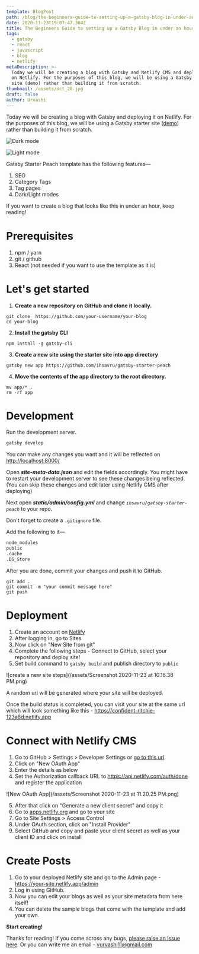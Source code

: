 ```yaml
---
template: BlogPost
path: /blog/the-beginners-guide-to-setting-up-a-gatsby-blog-in-under-an-hour
date: 2020-11-23T19:07:47.304Z
title: The Beginners Guide to setting up a Gatsby Blog in under an hour
tags:
  - gatsby
  - react
  - javascript
  - blog
  - netlify
metaDescription: >-
  Today we will be creating a blog with Gatsby and Netlify CMS and deploying it
  on Netlify. For the purposes of this blog, we will be using a Gatsby starter
  site (demo) rather than building it from scratch.
thumbnail: /assets/oct_28.jpg
draft: false
author: Urvashi
---
```

Today we will be creating a blog with Gatsby and deploying it on Netlify. For the purposes of this blog, we will be using a Gatsby starter site ([demo](https://confident-ritchie-123a6d.netlify.app/)) rather than building it from scratch.

![Dark mode](/assets/confident-ritchie-123a6d.netlify.webp)

![Light mode](/assets/confident-ritchie-123a6d.netlify_2.png)

Gatsby Starter Peach template has the following features—

1. SEO
2. Category Tags
3. Tag pages
4. Dark/Light modes

If you want to create a blog that looks like this in under an hour, keep reading!

# Prerequisites

1. npm / yarn
2. git / github
3. React (not needed if you want to use the template as it is)

# Let's get started

1. **Create a new repository on GitHub and clone it locally.**

```shell
git clone  https://github.com/your-username/your-blog
cd your-blog
```

2. **Install the gatsby CLI**

```shell
npm install -g gatsby-cli
```

3. **Create a new site using the starter site into app directory**

```shell
gatsby new app https://github.com/ihsavru/gatsby-starter-peach
```

4. **Move the contents of the app directory to the root directory.**

```shell
mv app/* .
rm -rf app
```

# Development

Run the development server.

```bash
gatsby develop
```

You can make any changes you want and it will be reflected on [](http://localhost:8000/)<http://localhost:8000/>

Open ***site-meta-data.json*** and edit the fields accordingly. You might have to restart your development server to see these changes being reflected. (You can skip these changes and edit later using Netlify CMS after deploying)

Next open ***static/admin/config.yml*** and change *`ihsavru/gatsby-starter-peach`* to your repo.

Don't forget to create a `.gitignore` file.

Add the following to it—

```bash
node_modules
public
.cache
.DS_Store
```

After you are done, commit your changes and push it to GitHub.

```shell
git add .
git commit -m "your commit message here"
git push
```

# Deployment

1. Create an account on [Netlify](https://app.netlify.com/)
2. After logging in, go to Sites
3. Now click on "New Site from git"
4. Complete the following steps - Connect to GitHub, select your repository and deploy site!
5. Set build command to `gatsby build` and publish directory to `public`

![create a new site steps](/assets/Screenshot 2020-11-23 at 10.16.38 PM.png)

A random url will be generated where your site will be deployed.

Once the build status is completed, you can visit your site at the same url which will look something like this - [](https://confident-ritchie-123a6d.netlify.app/)<https://confident-ritchie-123a6d.netlify.app>

# Connect with Netlify CMS

1. Go to GitHub > Settings > Developer Settings or [go to this url](https://github.com/settings/developers).
2. Click on "New OAuth App"
3. Enter the details as below
4. Set the Authorization callback URL to [](https://api.netlify.com/auth/done)<https://api.netlify.com/auth/done> and register the application

![New OAuth App](/assets/Screenshot 2020-11-23 at 11.20.25 PM.png)

5. After that click on "Generate a new client secret" and copy it
6. Go to [apps.netlify.org](http://apps.netlify.org) and go to your site
7. Go to Site Settings > Access Control
8. Under OAuth section, click on "Install Provider"
9. Select GitHub and copy and paste your client secret as well as your client ID and click on install

# Create Posts

1. Go to your deployed Netlify site and go to the Admin page - [](https://confident-ritchie-123a6d.netlify.app/admin)https://your-site.netlify.app/admin
2. Log in using GitHub.
3. Now you can edit your blogs as well as your site metadata from here itself!
4. You can delete the sample blogs that come with the template and add your own.

**Start creating!**

Thanks for reading! If you come across any bugs, [please raise an issue here](https://github.com/ihsavru/gatsby-starter-peach). Or you can write me an email - [vurvashi11@gmail.com](mailto:vurvashi11@gmail.com)

